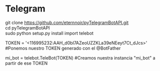 # Telegram
git clone https://github.com/eternnoir/pyTelegramBotAPI.git  
cd pyTelegramBotAPI  
sudo python setup.py install
import telebot

TOKEN = '<116995232:AAH_d0bI7AZeoUZZKLa39eNEeyt7Ct_dJcs>' #Ponemos nuestro TOKEN generado con el @BotFather

mi_bot = telebot.TeleBot(TOKEN) #Creamos nuestra instancia "mi_bot" a partir de ese TOKEN  
